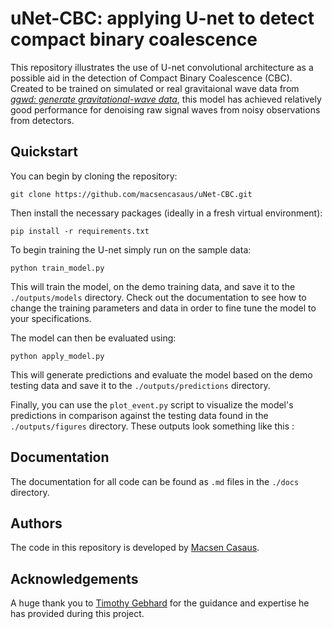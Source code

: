 # uNet-CBC: applying U-net to detect compact binary coalescence

This repository illustrates the use of U-net convolutional architecture as a possible aid in the detection of Compact Binary Coalescence (CBC). Created to be trained on simulated or real gravitaional wave data from [*ggwd: generate gravitational-wave data*](https://github.com/timothygebhard/ggwd/tree/master), this model has achieved relatively good performance for denoising raw signal waves from noisy observations from detectors.

## Quickstart

You can begin by cloning the repository:

```
git clone https://github.com/macsencasaus/uNet-CBC.git
```

Then install the necessary packages (ideally in a fresh virtual environment):

```
pip install -r requirements.txt
```
To begin training the U-net simply run on the sample data:

```
python train_model.py
```

This will train the model, on the demo training data, and save it to the `./outputs/models` directory. Check out the documentation to see how to change the training parameters and data in order to fine tune the model to your specifications.

The model can then be evaluated using:

```
python apply_model.py
```

This will generate predictions and evaluate the model based on the demo testing data and save it to the `./outputs/predictions` directory.

Finally, you can use the `plot_event.py` script to visualize the model's predictions in comparison against the testing data found in the `./outputs/figures` directory. These outputs look something like this :


## Documentation

The documentation for all code can be found as `.md` files in the `./docs` directory.


## Authors

The code in this repository is developed by [Macsen Casaus](https://github.com/macsencasaus).

## Acknowledgements

A huge thank you to [Timothy Gebhard](https://github.com/timothygebhard) for the guidance and expertise he has provided during this project.
